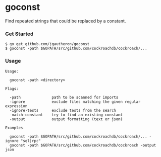 # goconst

Find repeated strings that could be replaced by a constant.

### Get Started

    $ go get github.com/jgautheron/goconst
    $ goconst -path $GOPATH/src/github.com/cockroachdb/cockroach/...

### Usage

```
Usage:

  goconst -path <directory>

Flags:

  -path              path to be scanned for imports
  -ignore            exclude files matching the given regular expression
  -ignore-tests      exclude tests from the search
  -match-constant    try to find an existing constant
  -output            output formatting (text or json)

Examples

  goconst -path $GOPATH/src/github.com/cockroachdb/cockroach/... -ignore "sql|rpc"
  goconst -path $GOPATH/src/github.com/cockroachdb/cockroach -output json
```

